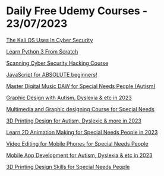 # Daily Free Udemy Courses - 23/07/2023

[The Kali OS Uses In Cyber Security](https://www.udemy.com/course/cyber-security-kali-linux-course/?couponCode=1153C6EEDE4258091AD5)
[Learn Python 3 From Scratch](https://www.udemy.com/course/learn-python-of-angular-from-scratch/?couponCode=254D17EB23863907003D)
[Scanning Cyber Security Hacking Course](https://www.udemy.com/course/learn-and-understand-ethical-hacking-from-scratch/?couponCode=9F65E20F56D6D010CC60)
[JavaScript for ABSOLUTE beginners!](https://www.udemy.com/course/javascript-for-absolute-beginners-r/?couponCode=E0A4E6C6A8C569EFC5B1)
[Master Digital Music DAW for Special Needs People (Autism)](https://www.udemy.com/course/mastering-digital-music-daw-for-autistic-dyslexic-people/?couponCode=AE6B2A34049DAAD2BE03)
[Graphic Design with Autism, Dyslexia & etc in 2023](https://www.udemy.com/course/graphic-designing-for-people-with-autism-dyslexia-etc/?couponCode=A2E167C5730F4561DE2A)
[Multimedia and Graphic designing Course for Special Needs](https://www.udemy.com/course/graphic-designing-course-for-special-needs-people/?couponCode=00BEC0D0027AB5F2C63C)
[3D Printing Design for Autism, Dyslexic & more in 2023](https://www.udemy.com/course/3d-printing-design-skills-for-people-with-autism-dyslexia/?couponCode=74F5C1B79539114FD7F0)
[Learn 2D Animation Making for Special Needs People in 2023](https://www.udemy.com/course/learn-2d-animation-making-for-special-needs-people/?couponCode=8AF3175E9D6321C150FD)
[Video Editing for Mobile Phones for Special Needs People](https://www.udemy.com/course/video-editing-for-mobile-phones-for-special-needs-people/?couponCode=B129C5F836F285B3C72B)
[Mobile App Development for Autism, Dyslexia & etc in 2023](https://www.udemy.com/course/mobile-app-development-for-people-with-autism-dyslexia-etc/?couponCode=A33CB23CA850C2254ECA)
[3D Printing Design Skills for Special Needs People](https://www.udemy.com/course/special-needs-people-digital-tech-training/?couponCode=D63991B3AE47C4ED507D)
